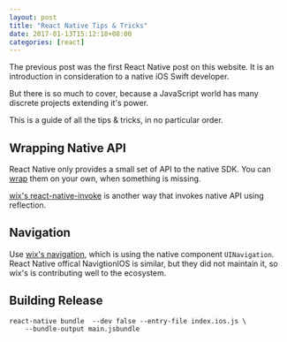 ```yaml
---
layout: post
title: "React Native Tips & Tricks"
date: 2017-01-13T15:12:18+08:00
categories: [react]
---
```


The previous post was the first React Native post on this website. It is an introduction in consideration to a native iOS Swift developer.

But there is so much to cover, because a JavaScript world has many discrete projects extending it's power.

This is a guide of all the tips & tricks, in no particular order.

## Wrapping Native API

React Native only provides a small set of API to the native SDK. You can [wrap](https://facebook.github.io/react-native/docs/native-modules-ios.html) them on your own, when something is missing.

[wix's react-native-invoke](https://github.com/wix/react-native-invoke) is another way that invokes native API using reflection.


## Navigation

Use [wix's navigation](https://github.com/wix/react-native-navigation/), which is using the native component `UINavigation`. React Native offical NavigtionIOS is similar, but they did not maintain it, so wix's is contributing well to the ecosystem.


## Building Release

    react-native bundle  --dev false --entry-file index.ios.js \
        --bundle-output main.jsbundle